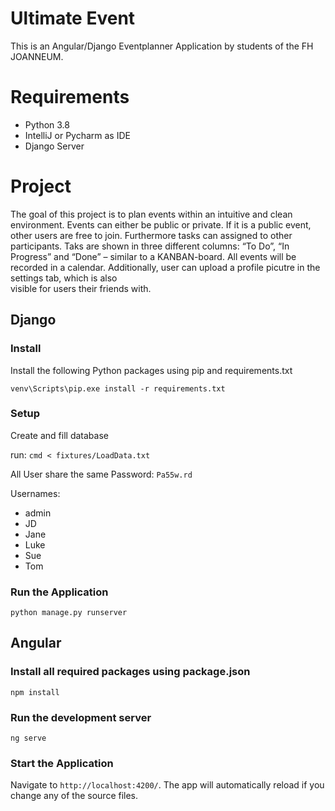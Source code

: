 # Ultimate Event
This is an Angular/Django Eventplanner Application by students of the FH JOANNEUM. 

# Requirements

* Python 3.8
* IntelliJ or Pycharm as IDE
* Django Server

# Project

The goal of this project is to plan events within an
intuitive and clean environment. 
Events can either be public or private.
If it is a public event, other users are free to join. 
Furthermore tasks can assigned to other participants. 
Taks are shown in three different columns: “To Do”, “In Progress”
and “Done” – similar to a KANBAN-board.
All events will be recorded in a calendar. 
Additionally, user can upload a profile picutre in the settings tab, which is also  
visible for users their friends with.

## Django

### Install

Install the following Python packages using pip and requirements.txt  

`venv\Scripts\pip.exe install -r requirements.txt`

### Setup

Create and fill database

run: `cmd < fixtures/LoadData.txt`

All User share the same Password: `Pa55w.rd`

Usernames: 
- admin
- JD
- Jane
- Luke
- Sue
- Tom

### Run the Application

`python manage.py runserver`

## Angular

 ### Install all required packages using package.json

`npm install`

 ### Run the development server

 `ng serve`

 ### Start the Application
 
 Navigate to `http://localhost:4200/`. The app will automatically reload if you change any of the source files.
